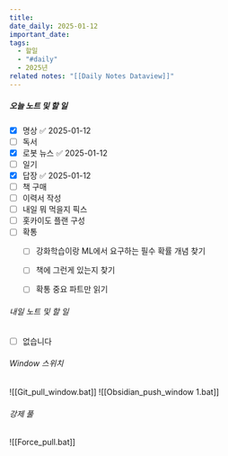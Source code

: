 ```yaml
---
title: 
date_daily: 2025-01-12
important_date: 
tags:
  - 할일
  - "#daily"
  - 2025년
related notes: "[[Daily Notes Dataview]]"
---
```

##### 오늘 노트 및 할 일 
- [x] 명상 ✅ 2025-01-12
- [ ] 독서
- [x] 로봇 뉴스 ✅ 2025-01-12
- [ ] 일기
- [x] 답장 ✅ 2025-01-12
- [ ] 책 구매
- [ ] 이력서 작성
- [ ] 내일 뭐 먹을지 픽스
- [ ] 홋카이도 플랜 구성 
- [ ]  확통
	- [ ] 강화학습이랑 ML에서 요구하는 필수 확률 개념 찾기
	- [ ] 책에 그런게 있는지 찾기 
	- [ ] 확통 중요 파트만 읽기
  




###### 내일 노트 및 할 일
- [ ]  없습니다


######  Window 스위치
![[Git_pull_window.bat]]
![[Obsidian_push_window 1.bat]]



###### 강제 풀
![[Force_pull.bat]]